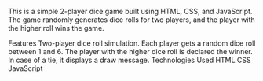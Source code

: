 This is a simple 2-player dice game built using HTML, CSS, and JavaScript. The game randomly generates dice rolls for two players, and the player with the higher roll wins the game.

Features
Two-player dice roll simulation.
Each player gets a random dice roll between 1 and 6.
The player with the higher dice roll is declared the winner.
In case of a tie, it displays a draw message.
Technologies Used
HTML
CSS
JavaScript
